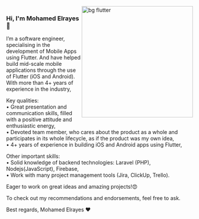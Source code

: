 <img align="right" src="https://docs.flutter.dev/assets/images/dash/Dashatars.png" alt="bg flutter" width=300px />

### Hi, I'm Mohamed Elrayes 👋

I’m a software engineer, specialising in the development of Mobile Apps using Flutter.  And have helped build mid-scale mobile applications through the use of Flutter (iOS and Android).
With more than 4+ years of experience in the industry, 

Key qualities:</br>
• Great presentation and communication skills, filled with a positive attitude and enthusiastic energy,</br>
• Devoted team member, who cares about the product as a whole and participates in its whole lifecycle, as if the product was my own idea,</br>
• 4+ years of experience in building iOS and Android apps using Flutter,</br>

Other important skills:</br>
• Solid knowledge of backend technologies: Laravel (PHP), Nodejs(JavaScript), Firebase,</br>
• Work with many project management tools (Jira, ClickUp, Trello).</br>

Eager to work on great ideas and amazing projects!😍

To check out my recommendations and endorsements, feel free to ask.

Best regards,
Mohamed Elrayes ❤️
